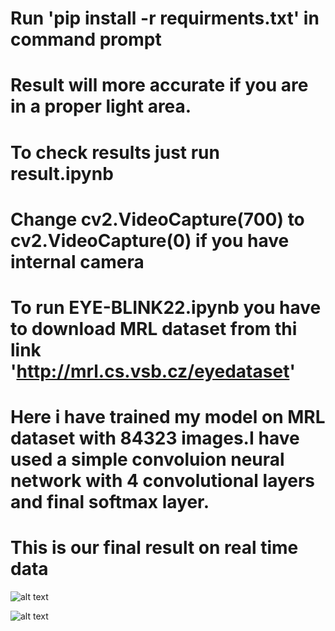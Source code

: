 # Run 'pip install -r requirments.txt' in command prompt
# Result will more accurate if you are in a proper light area.
# To check results just run result.ipynb
# Change cv2.VideoCapture(700) to cv2.VideoCapture(0) if you have internal camera
# To run EYE-BLINK22.ipynb you have to download MRL dataset from thi link 'http://mrl.cs.vsb.cz/eyedataset'


# Here i have trained my model on MRL dataset with 84323 images.I have used a simple convoluion neural network with 4 convolutional layers and final softmax layer.

# This is our final result on real time data

  ![alt text](https://github.com/sachin327/Eyes-blink-detection-OpenCV-/blob/master/images/open.png)
  

  ![alt text](https://github.com/sachin327/Eyes-blink-detection-OpenCV-/blob/master/images/close.png)
